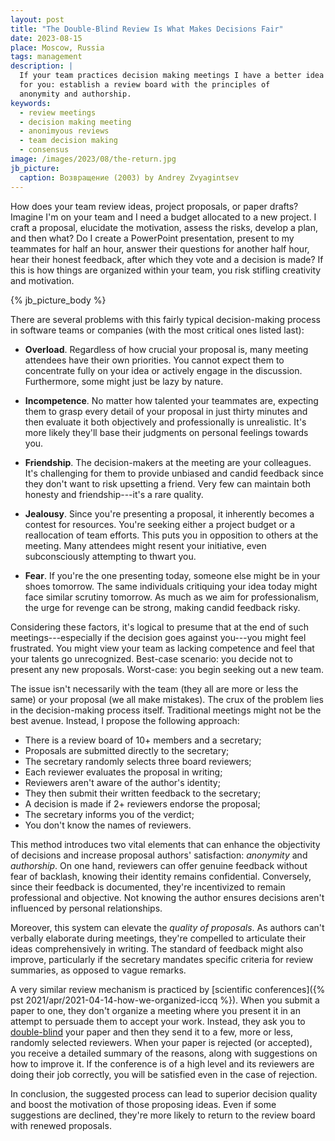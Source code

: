 ```yaml
---
layout: post
title: "The Double-Blind Review Is What Makes Decisions Fair"
date: 2023-08-15
place: Moscow, Russia
tags: management
description: |
  If your team practices decision making meetings I have a better idea
  for you: establish a review board with the principles of 
  anonymity and authorship.
keywords:
  - review meetings
  - decision making meeting
  - anonimyous reviews
  - team decision making
  - consensus
image: /images/2023/08/the-return.jpg
jb_picture:
  caption: Возвращение (2003) by Andrey Zvyagintsev
---
```


How does your team review ideas, project proposals, or paper drafts?
Imagine I'm on your team and I need a budget allocated to a new project. 
I craft a proposal, elucidate the motivation, assess the risks, develop a plan, 
and then what? Do I create a PowerPoint presentation, present to my teammates 
for half an hour, answer their questions for another half hour, hear their honest 
feedback, after which they vote and a decision is made? If this is how 
things are organized within your team, you risk stifling creativity and motivation.

<!--more-->

{% jb_picture_body %}

There are several problems with this fairly typical decision-making process 
in software teams or companies (with the most critical ones listed last):

  * **Overload**.
  Regardless of how crucial your proposal is, many meeting attendees have their own priorities. 
  You cannot expect them to concentrate fully on your idea or actively engage 
  in the discussion. Furthermore, some might just be lazy by nature.

  * **Incompetence**.
  No matter how talented your teammates are, expecting them to grasp 
  every detail of your proposal in just thirty minutes and then evaluate 
  it both objectively and professionally is unrealistic. It's more likely 
  they'll base their judgments on personal feelings towards you.

  * **Friendship**.
  The decision-makers at the meeting are your colleagues. It's challenging 
  for them to provide unbiased and candid feedback since they don't want 
  to risk upsetting a friend. Very few can maintain both 
  honesty and friendship---it's a rare quality.

  * **Jealousy**.
  Since you're presenting a proposal, it inherently becomes a contest for resources. 
  You're seeking either a project budget or a reallocation of team efforts. 
  This puts you in opposition to others at the meeting. Many attendees might 
  resent your initiative, even subconsciously attempting to thwart you.

  * **Fear**.
  If you're the one presenting today, someone else might be in your 
  shoes tomorrow. The same individuals critiquing your idea today 
  might face similar scrutiny tomorrow. As much as we aim for professionalism, 
  the urge for revenge can be strong, making candid feedback risky.

Considering these factors, it's logical to presume that at the end of such 
meetings---especially if the decision goes against you---you might feel frustrated. 
You might view your team as lacking competence and feel that your talents 
go unrecognized. Best-case scenario: you decide not to present any new proposals. 
Worst-case: you begin seeking out a new team.

The issue isn't necessarily with the team (they all are more or less the same) 
or your proposal (we all make mistakes). The crux of the problem lies in the 
decision-making process itself. Traditional meetings might not be the best avenue. 
Instead, I propose the following approach:

  * There is a review board of 10+ members and a secretary;
  * Proposals are submitted directly to the secretary;
  * The secretary randomly selects three board reviewers;
  * Each reviewer evaluates the proposal in writing;
  * Reviewers aren't aware of the author's identity;
  * They then submit their written feedback to the secretary;
  * A decision is made if 2+ reviewers endorse the proposal;
  * The secretary informs you of the verdict;
  * You don't know the names of reviewers.

This method introduces two vital elements that can enhance the objectivity 
of decisions and increase proposal authors' satisfaction: _anonymity_ and _authorship_. 
On one hand, reviewers can offer genuine feedback without fear of backlash, 
knowing their identity remains confidential. Conversely, since their feedback 
is documented, they're incentivized to remain professional and objective. 
Not knowing the author ensures decisions aren't influenced by personal relationships.

Moreover, this system can elevate the _quality of proposals_. As authors 
can't verbally elaborate during meetings, they're compelled to articulate 
their ideas comprehensively in writing. The standard of feedback might 
also improve, particularly if the secretary mandates specific criteria 
for review summaries, as opposed to vague remarks.

A very similar review mechanism is practiced by [scientific conferences]({% pst 2021/apr/2021-04-14-how-we-organized-iccq %}). 
When you submit a paper to one, they don't organize a meeting where you present it in an attempt 
to persuade them to accept your work. Instead, they ask you to 
[double-blind](https://www.journals.elsevier.com/social-science-and-medicine/policies/double-blind-peer-review-guidelines) 
your paper and then they send it to a few, more or less, randomly selected reviewers. 
When your paper is rejected (or accepted), you receive a detailed summary of the reasons, 
along with suggestions on how to improve it. If the conference is of a high level 
and its reviewers are doing their job correctly, you will be 
satisfied even in the case of rejection.

In conclusion, the suggested process can lead to superior decision 
quality and boost the motivation of those proposing ideas. Even if some suggestions 
are declined, they're more likely to return to the review board with renewed proposals.

